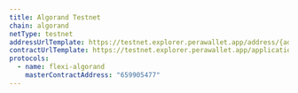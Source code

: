 ```yaml
---
title: Algorand Testnet
chain: algorand
netType: testnet
addressUrlTemplate: https://testnet.explorer.perawallet.app/address/{address}
contractUrlTemplate: https://testnet.explorer.perawallet.app/application/{address}
protocols:
  - name: flexi-algorand
    masterContractAddress: "659905477"
---
```


